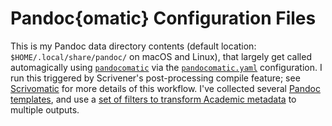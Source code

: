 # Pandoc\{omatic\} Configuration Files #
This is my Pandoc data directory contents (default location: `$HOME/.local/share/pandoc/` on macOS and Linux), that largely get called automagically using [`pandocomatic`](https://github.com/htdebeer/pandocomatic) via the [`pandocomatic.yaml`](https://github.com/iandol/dotpandoc/blob/master/pandocomatic.yaml) configuration. I run this triggered by Scrivener's post-processing compile feature; see [Scrivomatic](https://github.com/iandol/scrivomatic) for more details of this workflow. I've collected several [Pandoc templates](https://github.com/iandol/dotpandoc/tree/master/templates), and use a [set of filters to transform Academic metadata](https://github.com/iandol/dotpandoc/tree/master/filters) to multiple outputs. 

